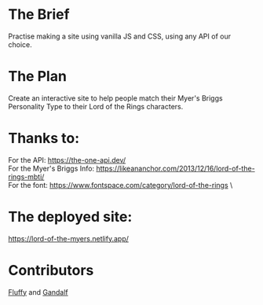 # The Brief

Practise making a site using vanilla JS and CSS, using any API of our choice.

# The Plan

Create an interactive site to help people match their Myer's Briggs Personality Type to their Lord of the Rings characters.

# Thanks to:
For the API: https://the-one-api.dev/ \
For the Myer's Briggs Info: https://likeananchor.com/2013/12/16/lord-of-the-rings-mbti/ \
For the font: https://www.fontspace.com/category/lord-of-the-rings \

# The deployed site:
https://lord-of-the-myers.netlify.app/

# Contributors
[Fluffy](https://github.com/fluffymugnaini) and [Gandalf](https://github.com/GandalfHod)

